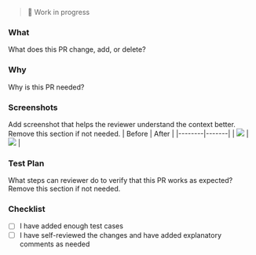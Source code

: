 > 🚧 Work in progress

### What
What does this PR change, add, or delete?

### Why
Why is this PR needed?

### Screenshots
Add screenshot that helps the reviewer understand the context better. Remove this section if not needed.
| Before | After |
|--------|-------|
| ![](https://via.placeholder.com/150x100.jpg?text=abc) | ![](https://via.placeholder.com/150x100.jpg?text=xyz) |

### Test Plan
What steps can reviewer do to verify that this PR works as expected? Remove this section if not needed.

### Checklist
- [ ] I have added enough test cases
- [ ] I have self-reviewed the changes and have added explanatory comments as needed
